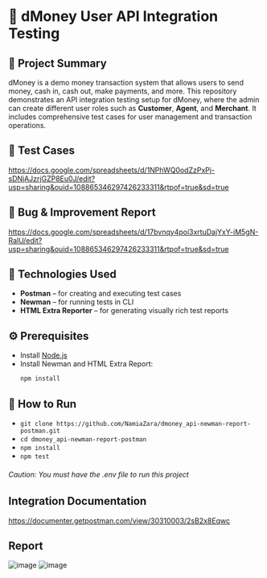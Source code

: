 # 💸 dMoney User API Integration Testing

## 📌 Project Summary
dMoney is a demo money transaction system that allows users to send money, cash in, cash out, make payments, and more. This repository demonstrates an API integration testing setup for dMoney,
where the admin can create different user roles such as **Customer**, **Agent**, and **Merchant**. It includes comprehensive test cases for user management and transaction operations.

## 🧪 Test Cases
 https://docs.google.com/spreadsheets/d/1NPhWQ0odZzPxPj-sDNjAJzrjGZP8Eu0J/edit?usp=sharing&ouid=108865346297426233311&rtpof=true&sd=true
 
## 🐞 Bug & Improvement Report
 https://docs.google.com/spreadsheets/d/17bvnqy4poi3xrtuDajYxY-iM5gN-RalU/edit?usp=sharing&ouid=108865346297426233311&rtpof=true&sd=true
 
## 🧪 Technologies Used
- **Postman** – for creating and executing test cases
- **Newman** – for running tests in CLI
- **HTML Extra Reporter** – for generating visually rich test reports

## ⚙️ Prerequisites
- Install [Node.js](https://nodejs.org/)
- Install Newman and HTML Extra Report:
  ```bash
  npm install

## 🚀 How to Run
- ```git clone https://github.com/NamiaZara/dmoney_api-newman-report-postman.git ```
- ```cd dmoney_api-newman-report-postman ```
- ```npm install ```
- ```npm test ```
###### Caution: You must have the .env file to run this project
## Integration Documentation
https://documenter.getpostman.com/view/30310003/2sB2x8Eqwc

## Report
![image](https://github.com/user-attachments/assets/4aa7d068-1344-4891-a494-7847e96df808)
![image](https://github.com/user-attachments/assets/8a706a71-a236-4e70-9ca8-824b263ebfae)


